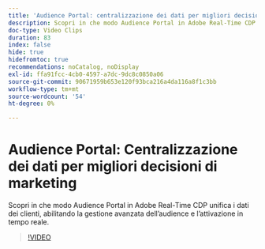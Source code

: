 ```yaml
---
title: 'Audience Portal: centralizzazione dei dati per migliori decisioni di marketing'
description: Scopri in che modo Audience Portal in Adobe Real-Time CDP unifica i dati dei clienti, abilitando la gestione avanzata dell’audience e l’attivazione in tempo reale.
doc-type: Video Clips
duration: 83
index: false
hide: true
hidefromtoc: true
recommendations: noCatalog, noDisplay
exl-id: ffa91fcc-4cb0-4597-a7dc-9dc8c0850a06
source-git-commit: 90671959b653e120f93bca216a4da116a8f1c3bb
workflow-type: tm+mt
source-wordcount: '54'
ht-degree: 0%

---
```


# Audience Portal: Centralizzazione dei dati per migliori decisioni di marketing

Scopri in che modo Audience Portal in Adobe Real-Time CDP unifica i dati dei clienti, abilitando la gestione avanzata dell’audience e l’attivazione in tempo reale.

<!-- 72_S508_3442517_82_audience-portal-centralizing-data-for-better-marketing-decisions -->
>[!VIDEO](https://video.tv.adobe.com/v/3458185/?learn=on&enablevpops=true)
